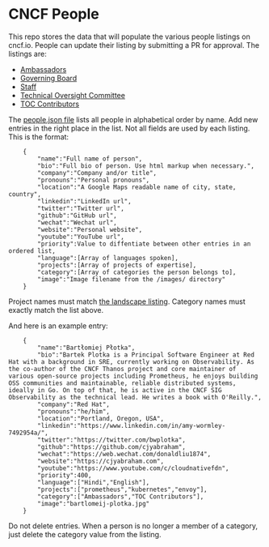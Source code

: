 # CNCF People
This repo stores the data that will populate the various people listings on cncf.io.  People can update their listing by submitting a PR for approval.  The listings are:
- [Ambassadors](https://www.cncf.io/people/ambassadors/)
- [Governing Board](https://www.cncf.io/people/governing-board/)
- [Staff](https://www.cncf.io/people/staff/)
- [Technical Oversight Committee](https://www.cncf.io/people/technical-oversight-committee/)
- [TOC Contributors](https://www.cncf.io/people/technical-oversight-committee/#toc-contributors)

The [people.json file](https://github.com/cncf/people/blob/main/people.json) lists all people in alphabetical order by name.  Add new entries in the right place in the list.  Not all fields are used by each listing.  This is the format:

```
    {
        "name":"Full name of person",
        "bio":"Full bio of person. Use html markup when necessary.",
        "company":"Company and/or title",
        "pronouns":"Personal pronouns",
        "location":"A Google Maps readable name of city, state, country",
        "linkedin":"LinkedIn url",
        "twitter":"Twitter url",
        "github":"GitHub url",
        "wechat":"Wechat url",
        "website":"Personal website",
        "youtube":"YouTube url",
        "priority":Value to diffentiate between other entries in an ordered list,
        "language":[Array of languages spoken],
        "projects":[Array of projects of expertise],
        "category":[Array of categories the person belongs to],
        "image":"Image filename from the /images/ directory"
    }
```
Project names must match [the landscape listing](https://landscape.cncf.io/card-mode?project=hosted).  Category names must exactly match the list above.

And here is an example entry:
```
    {
        "name":"Bartłomiej Płotka",
        "bio":"Bartek Plotka is a Principal Software Engineer at Red Hat with a background in SRE, currently working on Observability. As the co-author of the CNCF Thanos project and core maintainer of various open-source projects including Prometheus, he enjoys building OSS communities and maintainable, reliable distributed systems, ideally in Go. On top of that, he is active in the CNCF SIG Observability as the technical lead. He writes a book with O'Reilly.",
        "company":"Red Hat",
        "pronouns":"he/him",
        "location":"Portland, Oregon, USA",
        "linkedin":"https://www.linkedin.com/in/amy-wormley-7492954a/",
        "twitter":"https://twitter.com/bwplotka",
        "github":"https://github.com/cjyabraham",
        "wechat":"https://web.wechat.com/donaldliu1874",
        "website":"https://cjyabraham.com",
        "youtube":"https://www.youtube.com/c/cloudnativefdn",
        "priority":400,
        "language":["Hindi","English"],
        "projects":["prometheus","kubernetes","envoy"],
        "category":["Ambassadors","TOC Contributors"],
        "image":"bartlomeij-plotka.jpg"
    }
```

Do not delete entries.  When a person is no longer a member of a category, just delete the category value from the listing.